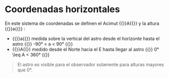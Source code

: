 # Coordenadas horizontales

En este sistema de coordenadas se definen el Acimut {{<katex>}}A{{</katex>}} y la altura {{<katex>}}a{{</katex>}} :

- {{<katex>}}a{{</katex>}} medida sobre la vertical del astro desde el horizonte hasta el astro {{<katex>}} -90° < a < 90° {{</katex>}}
- {{<katex>}}A{{</katex>}} medido desde el Norte hacia el E hasta llegar al astro {{<katex>}} 0° \leq A < 360° {{</katex>}}

> El astro es visible para el observador solamente para alturas mayores que 0°.
